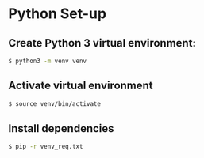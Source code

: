 # Python Set-up

## Create Python 3 virtual environment:
```sh
$ python3 -m venv venv
```
## Activate virtual environment
```sh
$ source venv/bin/activate
```
## Install dependencies 
```sh
$ pip -r venv_req.txt
```